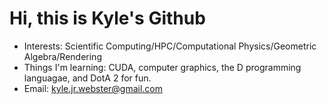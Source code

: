 # Hi, this is Kyle's Github
- Interests: Scientific Computing/HPC/Computational Physics/Geometric Algebra/Rendering
- Things I'm learning: CUDA, computer graphics, the D programming languagae, and DotA 2 for fun.
- Email: kyle.jr.webster@gmail.com
